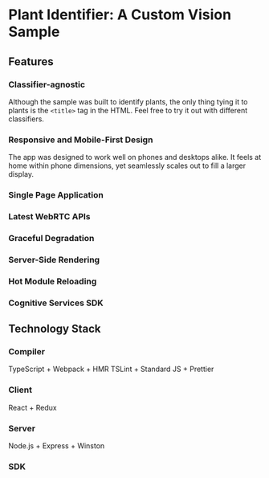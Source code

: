 # Plant Identifier: A Custom Vision Sample

## Features
### Classifier-agnostic
Although the sample was built to identify plants, the only thing tying it to plants is the `<title>` tag in the HTML. Feel free to try it out with different classifiers.

### Responsive and Mobile-First Design
The app was designed to work well on phones and desktops alike. It feels at home within phone dimensions, yet seamlessly scales out to fill a larger display.
### Single Page Application

### Latest WebRTC APIs
### Graceful Degradation
### Server-Side Rendering
### Hot Module Reloading
### Cognitive Services SDK

## Technology Stack
### Compiler
TypeScript + Webpack + HMR
TSLint + Standard JS + Prettier

### Client
React + Redux

### Server
Node.js + Express + Winston

### SDK
